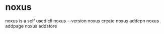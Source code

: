 # noxus
noxus is a self used cli
noxus --version
noxus create <project>
noxus addcpn <name>
noxus addpage <name>
noxus addstore <name>